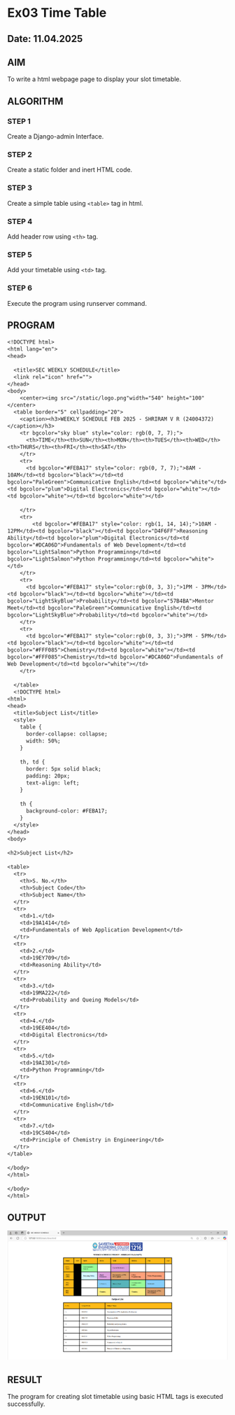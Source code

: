# Ex03 Time Table
## Date: 11.04.2025

## AIM
To write a html webpage page to display your slot timetable.

## ALGORITHM
### STEP 1
Create a Django-admin Interface.

### STEP 2
Create a static folder and inert HTML code.

### STEP 3
Create a simple table using ```<table>``` tag in html.

### STEP 4
Add header row using ```<th>``` tag.

### STEP 5
Add your timetable using ```<td>``` tag.

### STEP 6
Execute the program using runserver command.

## PROGRAM
```
<!DOCTYPE html>
<html lang="en">
<head>
  
  <title>SEC WEEKLY SCHEDULE</title>
  <link rel="icon" href="">
</head>
<body>
    <center><img src="/static/logo.png"width="540" height="100"</center>
  <table border="5" cellpadding="20">
    <caption><h3>WEEKLY SCHEDULE FEB 2025 - SHRIRAM V R (24004372)</caption></h3>
    <tr bgcolor="sky blue" style="color: rgb(0, 7, 7);">
      <th>TIME</th><th>SUN</th><th>MON</th><th>TUES</th><th>WED</th><th>THURS</th><th>FRI</th><th>SAT</th>
    </tr>
    <tr>
      <td bgcolor="#FEBA17" style="color: rgb(0, 7, 7);">8AM - 10AM</td><td bgcolor="black"></td><td bgcolor="PaleGreen">Communicative English</td><td bgcolor="white"</td><td bgcolor="plum">Digital Electronics</td><td bgcolor="white"></td><td bgcolor="white"></td><td bgcolor="white"></td>
  
    </tr>
    <tr>
        <td bgcolor="#FEBA17" style="color: rgb(1, 14, 14);">10AM - 12PM</td><td bgcolor="black"></td><td bgcolor="D4F6FF">Reasoning Ability</td><td bgcolor="plum">Digital Electronics</td><td bgcolor="#DCA06D">Fundamentals of Web Development</td><td bgcolor="LightSalmon">Python Programminng</td><td bgcolor="LightSalmon">Python Programminng</td><td bgcolor="white"></td>
    </tr>
    <tr>
      <td bgcolor="#FEBA17" style="color:rgb(0, 3, 3);">1PM - 3PM</td><td bgcolor="black"></td><td bgcolor="white"></td><td bgcolor="LightSkyBlue">Probability</td><td bgcolor="57B4BA">Mentor Meet</td><td bgcolor="PaleGreen">Communicative English</td><td bgcolor="LightSkyBlue">Probability</td><td bgcolor="white"></td>
    </tr>
    <tr>
      <td bgcolor="#FEBA17" style="color:rgb(0, 3, 3);">3PM - 5PM</td><td bgcolor="black"></td><td bgcolor="white"></td><td bgcolor="#FFF085">Chemistry</td><td bgcolor="white"></td><td bgcolor="#FFF085">Chemistry</td><td bgcolor="#DCA06D">Fundamentals of Web Development</td><td bgcolor="white"></td>
    </tr>

  </table>
  <!DOCTYPE html>
<html>
<head>
  <title>Subject List</title>
  <style>
    table {
      border-collapse: collapse;
      width: 50%;
    }

    th, td {
      border: 5px solid black;
      padding: 20px;
      text-align: left;
    }

    th {
      background-color: #FEBA17;
    }
  </style>
</head>
<body>

<h2>Subject List</h2>

<table>
  <tr>
    <th>S. No.</th>
    <th>Subject Code</th>
    <th>Subject Name</th>
  </tr>
  <tr>
    <td>1.</td>
    <td>19A1414</td>
    <td>Fundamentals of Web Application Development</td>
  </tr>
  <tr>
    <td>2.</td>
    <td>19EY709</td>
    <td>Reasoning Ability</td>
  </tr>
  <tr>
    <td>3.</td>
    <td>19MA222</td>
    <td>Probability and Queing Models</td>
  </tr>
  <tr>
    <td>4.</td>
    <td>19EE404</td>
    <td>Digital Electronics</td>
  </tr>
  <tr>
    <td>5.</td>
    <td>19AI301</td>
    <td>Python Programming</td>
  </tr>
  <tr>
    <td>6.</td>
    <td>19EN101</td>
    <td>Communicative English</td>
  </tr>
  <tr>
    <td>7.</td>
    <td>19CS404</td>
    <td>Principle of Chemistry in Engineering</td>
  </tr>
</table>

</body>
</html>
  
</body>
</html>
```

## OUTPUT

![alt text](<Screenshot 2025-04-11 152737.png>)

## RESULT
The program for creating slot timetable using basic HTML tags is executed successfully.
